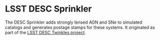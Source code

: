 # LSST DESC Sprinkler

The DESC Sprinkler adds strongly lensed AGN and SNe to simulated catalogs and generates postage stamps for these systems. 
It originated as part of the [LSST DESC Twinkles project](https://www.github.com/LSSTDESC/Twinkles).
